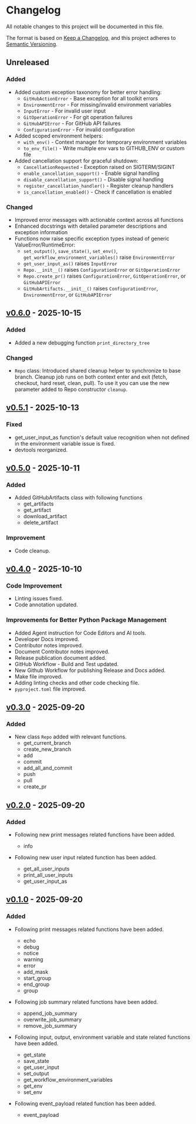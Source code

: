 # Changelog

All notable changes to this project will be documented in this file.

The format is based on [Keep a Changelog](https://keepachangelog.com/en/1.0.0/),
and this project adheres to [Semantic Versioning](https://semver.org/spec/v2.0.0.html).

## Unreleased

### Added

- Added custom exception taxonomy for better error handling:
  - `GitHubActionError` - Base exception for all toolkit errors
  - `EnvironmentError` - For missing/invalid environment variables
  - `InputError` - For invalid user input
  - `GitOperationError` - For git operation failures
  - `GitHubAPIError` - For GitHub API failures
  - `ConfigurationError` - For invalid configuration
- Added scoped environment helpers:
  - `with_env()` - Context manager for temporary environment variables
  - `to_env_file()` - Write multiple env vars to GITHUB_ENV or custom file
- Added cancellation support for graceful shutdown:
  - `CancellationRequested` - Exception raised on SIGTERM/SIGINT
  - `enable_cancellation_support()` - Enable signal handling
  - `disable_cancellation_support()` - Disable signal handling
  - `register_cancellation_handler()` - Register cleanup handlers
  - `is_cancellation_enabled()` - Check if cancellation is enabled

### Changed

- Improved error messages with actionable context across all functions
- Enhanced docstrings with detailed parameter descriptions and exception information
- Functions now raise specific exception types instead of generic ValueError/RuntimeError:
  - `set_output()`, `save_state()`, `set_env()`, `get_workflow_environment_variables()` raise `EnvironmentError`
  - `get_user_input_as()` raises `InputError`
  - `Repo.__init__()` raises `ConfigurationError` or `GitOperationError`
  - `Repo.create_pr()` raises `ConfigurationError`, `GitOperationError`, or `GitHubAPIError`
  - `GitHubArtifacts.__init__()` raises `ConfigurationError`, `EnvironmentError`, or `GitHubAPIError`

## [v0.6.0](https://github.com/VatsalJagani/github-action-toolkit-python/releases/tag/v0.6.0) - 2025-10-15

### Added

- Added a new debugging function `print_directory_tree`

### Changed

- `Repo` class: Introduced shared cleanup helper to synchronize to base branch. Cleanup job runs on both context enter and exit (fetch, checkout, hard reset, clean, pull). To use it you can use the new parameter added to Repo constructor `cleanup`.


## [v0.5.1](https://github.com/VatsalJagani/github-action-toolkit-python/releases/tag/v0.5.1) - 2025-10-13

### Fixed

- get_user_input_as function's default value recognition when not defined in the environment variable issue is fixed.
- devtools reorganized.


## [v0.5.0](https://github.com/VatsalJagani/github-action-toolkit-python/releases/tag/v0.5.0) - 2025-10-11

### Added

- Added GitHubArtifacts class with following functions
    - get_artifacts
    - get_artifact
    - download_artifact
    - delete_artifact

### Improvement

- Code cleanup.


## [v0.4.0](https://github.com/VatsalJagani/github-action-toolkit-python/releases/tag/v0.4.0) - 2025-10-10

### Code Improvement

- Linting issues fixed.
- Code annotation updated.

### Improvements for Better Python Package Management

- Added Agent instruction for Code Editors and AI tools.
- Developer Docs improved.
- Contributor notes improved.
- Document Contributor notes improved.
- Release publication document added.
- GitHub Workflow - Build and Test updated.
- New Github Workflow for publishing Release and Docs added.
- Make file improved.
- Adding linting checks and other code checking file.
- `pyproject.toml` file improved.


## [v0.3.0](https://github.com/VatsalJagani/github-action-toolkit-python/releases/tag/v0.3.0) - 2025-09-20

### Added

- New class `Repo` added with relevant functions.
    - get_current_branch
    - create_new_branch
    - add
    - commit
    - add_all_and_commit
    - push
    - pull
    - create_pr



## [v0.2.0](https://github.com/VatsalJagani/github-action-toolkit-python/releases/tag/v0.2.0) - 2025-09-20

### Added

- Following new print messages related functions have been added.
    - info

- Following new user input related function has been added.
    - get_all_user_inputs
    - print_all_user_inputs
    - get_user_input_as


## [v0.1.0](https://github.com/VatsalJagani/github-action-toolkit-python/releases/tag/v0.1.0) - 2025-09-20

### Added

- Following print messages related functions have been added.
    - echo
    - debug
    - notice
    - warning
    - error
    - add_mask
    - start_group
    - end_group
    - group

- Following job summary related functions have been added.
    - append_job_summary
    - overwrite_job_summary
    - remove_job_summary

- Following input, output, environment variable and state related functions have been added.
    - get_state
    - save_state
    - get_user_input
    - set_output
    - get_workflow_environment_variables
    - get_env
    - set_env

- Following event_payload related function has been added.
    - event_payload
